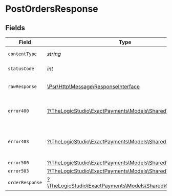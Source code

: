 # PostOrdersResponse


## Fields

| Field                                                                                                        | Type                                                                                                         | Required                                                                                                     | Description                                                                                                  |
| ------------------------------------------------------------------------------------------------------------ | ------------------------------------------------------------------------------------------------------------ | ------------------------------------------------------------------------------------------------------------ | ------------------------------------------------------------------------------------------------------------ |
| `contentType`                                                                                                | *string*                                                                                                     | :heavy_check_mark:                                                                                           | HTTP response content type for this operation                                                                |
| `statusCode`                                                                                                 | *int*                                                                                                        | :heavy_check_mark:                                                                                           | HTTP response status code for this operation                                                                 |
| `rawResponse`                                                                                                | [\Psr\Http\Message\ResponseInterface](https://www.php-fig.org/psr/psr-7/#33-psrhttpmessageresponseinterface) | :heavy_check_mark:                                                                                           | Raw HTTP response; suitable for custom response parsing                                                      |
| `error400`                                                                                                   | [?\TheLogicStudio\ExactPayments\Models\Shared\Error400](../../Models/Shared/Error400.md)                     | :heavy_minus_sign:                                                                                           | **Bad Request**\<br/>When there are errors in the payload<br/>                                               |
| `error403`                                                                                                   | [?\TheLogicStudio\ExactPayments\Models\Shared\Error403](../../Models/Shared/Error403.md)                     | :heavy_minus_sign:                                                                                           | **Access Denied**\<br/>Credentials supplied do not grant access to the requested resource.<br/>              |
| `error500`                                                                                                   | [?\TheLogicStudio\ExactPayments\Models\Shared\Error500](../../Models/Shared/Error500.md)                     | :heavy_minus_sign:                                                                                           | **Internal Server Error**<br/>                                                                               |
| `error503`                                                                                                   | [?\TheLogicStudio\ExactPayments\Models\Shared\Error503](../../Models/Shared/Error503.md)                     | :heavy_minus_sign:                                                                                           | **Service Unavailable**<br/>                                                                                 |
| `orderResponse`                                                                                              | [?\TheLogicStudio\ExactPayments\Models\Shared\OrderResponse](../../Models/Shared/OrderResponse.md)           | :heavy_minus_sign:                                                                                           | Order created.                                                                                               |